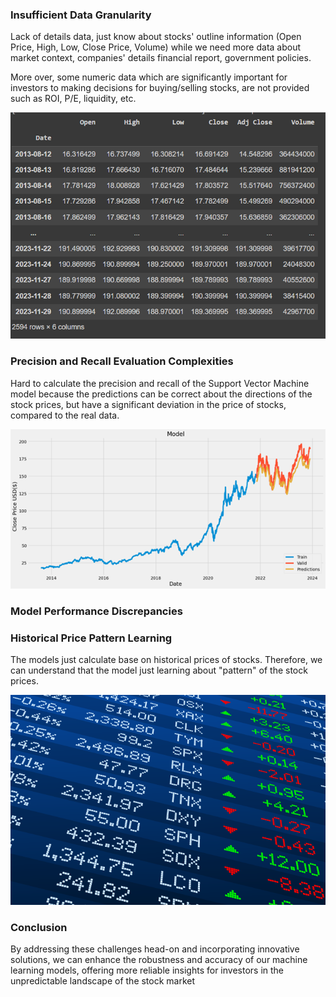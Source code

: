 ### Insufficient Data Granularity

Lack of details data, just know about stocks' outline information (Open Price, High, Low, Close Price, Volume) while we need more data about market context, companies' details financial report, government policies. 

More over, some numeric data which are significantly important for investors to making decisions for buying/selling stocks, are not provided such as ROI, P/E, liquidity, etc.

![Alt text](difficulties.png)

### Precision and Recall Evaluation Complexities

Hard to calculate the precision and recall of the Support Vector Machine model because the predictions can be correct about the directions of the stock prices, but have a significant deviation in the price of stocks, compared to the real data.

![Alt text](difficulties1.png)

### Model Performance Discrepancies



### Historical Price Pattern Learning

The models just calculate base on historical prices of stocks. Therefore, we can understand that the model just learning about "pattern" of the stock prices.

![Alt text](difficulties3.png)

### Conclusion

By addressing these challenges head-on and incorporating innovative solutions, we can enhance the robustness and accuracy of our machine learning models, offering more reliable insights for investors in the unpredictable landscape of the stock market
